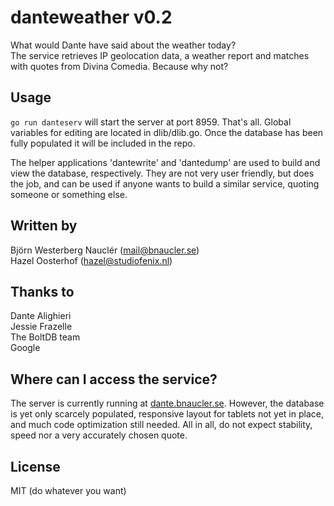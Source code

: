 # danteweather v0.2
What would Dante have said about the weather today?  
The service retrieves IP geolocation data, a weather report and matches with quotes from Divina Comedia. Because why not?

## Usage
`go run danteserv` will start the server at port 8959. That's all. Global variables for editing are located in dlib/dlib.go. Once the database has been fully populated it will be included in the repo.

The helper applications 'dantewrite' and 'dantedump' are used to build and view the database, respectively. They are not very user friendly, but does the job, and can be used if anyone wants to build a similar service, quoting someone or something else.

## Written by
Björn Westerberg Nauclér (mail@bnaucler.se)  
Hazel Oosterhof (hazel@studiofenix.nl)

## Thanks to
Dante Alighieri  
Jessie Frazelle  
The BoltDB team  
Google

## Where can I access the service?
The server is currently running at [dante.bnaucler.se](http://dante.bnaucler.se). However, the database is yet only scarcely populated, responsive layout for tablets not yet in place, and much code optimization still needed. All in all, do not expect stability, speed nor a very accurately chosen quote.

## License
MIT (do whatever you want)
